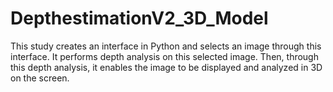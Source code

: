 # DepthestimationV2_3D_Model
This study creates an interface in Python and selects an image through this interface. It performs depth analysis on this selected image. Then, through this depth analysis, it enables the image to be displayed and analyzed in 3D on the screen.
